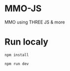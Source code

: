 # MMO-JS
 MMO using THREE JS & more

# Run localy

```bash 
npm install
``` 

```bash 
npm run dev
``` 